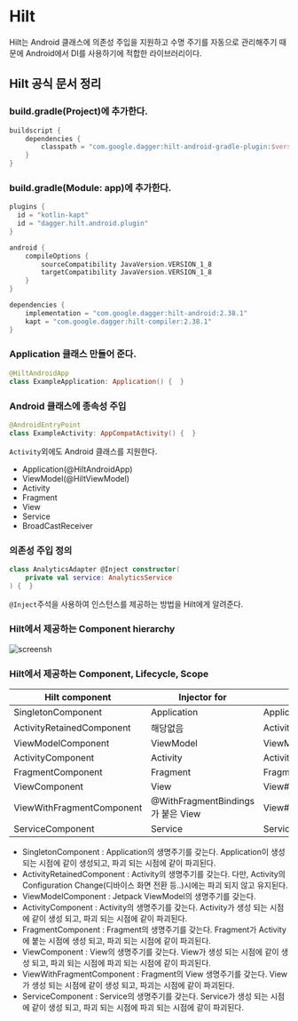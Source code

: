 # **Hilt**
Hilt는 Android 클래스에 의존성 주입을 지원하고 수명 주기를 자동으로 관리해주기 때문에 Android에서 
DI를 사용하기에 적합한 라이브러리이다.

## **Hilt 공식 문서 정리**

### **build.gradle(Project)에 추가한다.**
```kotlin
buildscript {
    dependencies {
        classpath = "com.google.dagger:hilt-android-gradle-plugin:$version"
    }
}
```

### **build.gradle(Module: app)에 추가한다.**
```kotlin
plugins {
  id = "kotlin-kapt"
  id = "dagger.hilt.android.plugin"
}

android {
    compileOptions {
        sourceCompatibility JavaVersion.VERSION_1_8
        targetCompatibility JavaVersion.VERSION_1_8
    }    
}

dependencies {
    implementation = "com.google.dagger:hilt-android:2.38.1"
    kapt = "com.google.dagger:hilt-compiler:2.38.1"
}
```

### **Application 클래스 만들어 준다.**
```kotlin
@HiltAndroidApp
class ExampleApplication: Application() {  }
```

### **Android 클래스에 종속성 주입**
```kotlin
@AndroidEntryPoint
class ExampleActivity: AppCompatActivity() {  }
```

`Activity`외에도 Android 클래스를 지원한다.

- Application(@HiltAndroidApp)
- ViewModel(@HiltViewModel)
- Activity
- Fragment
- View
- Service
- BroadCastReceiver

### **의존성 주입 정의**
```kotlin
class AnalyticsAdapter @Inject constructor(
    private val service: AnalyticsService
) {  }
```
`@Inject`주석을 사용하여 인스턴스를 제공하는 방법을 Hilt에게 알려준다.

### **Hilt에서 제공하는 Component hierarchy**
![screensh](https://img1.daumcdn.net/thumb/R1280x0/?scode=mtistory2&fname=https%3A%2F%2Fblog.kakaocdn.net%2Fdn%2Fcl8gyc%2Fbtq1UNfDwtS%2FKUMlMdk66c486inLi9gQDK%2Ftfile.svg)

### **Hilt에서 제공하는 Component, Lifecycle, Scope**
| Hilt component            | Injector for                   | Created at             | Destroyed at            | Scope                   | 
|---------------------------|--------------------------------|------------------------|-------------------------|-------------------------|
| SingletonComponent        | Application                    | Application#onCreate() | Application#onDestroy() | @Singleton              |
| ActivityRetainedComponent | 해당없음                           | Activity#onCreate()    | Activity#onDestroy()    | @ActivityRetainedScoped |   
| ViewModelComponent        | ViewModel                      | ViewModel created      | ViewModel destroyed     | @ViewModelScoped        |   
| ActivityComponent         | Activity                       | Activity#onCreate()    | Activity#onDestroy()    | @ActivityScoped         |   
| FragmentComponent         | Fragment                       | Fragment#onAttach()    | Fragment#onDestroy()    | @FragmentScoped         |   
| ViewComponent             | View                           | View#super()           | View destroyed          | @ViewScoped             |   
| ViewWithFragmentComponent | @WithFragmentBindings가 붙은 View | View#super()           | View destroyed          | @ViewScoped             |   
| ServiceComponent          | Service                        | Service#onCreate()     | Service#onDestroy()     | @ServiceScoped          |  

- SingletonComponent : Application의 생명주기를 갖는다. Application이 생성 되는 시점에 같이 생성되고, 
파괴 되는 시점에 같이 파괴된다.
- ActivityRetainedComponent : Activity의 생명주기를 갖는다. 다만, Activity의 Configuration 
Change(디바이스 화면 전환 등..)시에는 파괴 되지 않고 유지된다.
- ViewModelComponent : Jetpack ViewModel의 생명주기를 갖는다.
- ActivityComponent : Activity의 생명주기를 갖는다. Activity가 생성 되는 시점에 같이 생성 되고, 
파괴 되는 시점에 같이 파괴된다.
- FragmentComponent : Fragment의 생명주기를 갖는다. Fragment가 Activity에 붙는 시점에 
생성 되고, 파괴 되는 시점에 같이 파괴된다.
- ViewComponent : View의 생명주기를 갖는다. View가 생성 되는 시점에 같이 생성 되고, 파괴 되는 시점에 
파괴 되는 시점에 같이 파괴된다.
- ViewWithFragmentComponent : Fragment의 View 생명주기를 갖는다. View가 생성 되는 시점에 
같이 생성 되고, 파괴는 시점에 같이 파괴된다.
- ServiceComponent : Service의  생명주기를 갖는다. Service가 생성 되는 시점에 같이 생성 되고, 파괴 되는 시점에
  파괴 되는 시점에 같이 파괴된다.


